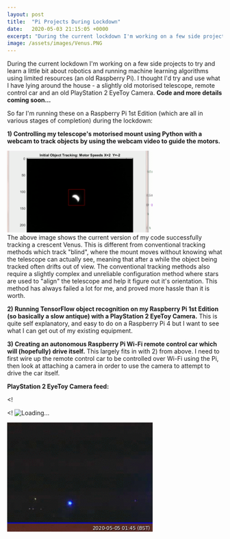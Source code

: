 ```yaml
---
layout: post
title:  "Pi Projects During Lockdown"
date:   2020-05-03 21:15:05 +0000
excerpt: "During the current lockdown I'm working on a few side projects to try and learn a little bit about robotics and running machine learning algorithms"
image: /assets/images/Venus.PNG
---
```



During the current lockdown I'm working on a few side projects to try and learn a little bit about robotics and running machine learning algorithms using limited resources (an old Raspberry Pi). I thought I'd try and use what I have lying around the house - a slightly old motorised telescope, remote control car and an old PlayStation 2 EyeToy Camera. <b>Code and more details coming soon...</b>

So far I'm running these on a Raspberry Pi 1st Edition (which are all in various stages of completion) during the lockdown: 

<b> 1) Controlling my telescope's motorised mount using Python with a webcam to track objects by using the webcam video to guide the motors.</b>
<div class="center">
<img src="/assets/images/Venus.gif" alt="drawing" width="340"/>
</div>
The above image shows the current version of my code successfully tracking a crescent Venus. This is different from conventional tracking methods which track "blind", where the mount moves without knowing what the telescope can actually see, meaning that after a while the object being tracked often drifts out of view. The conventional tracking methods also require a slightly complex and unreliable configuration method where stars are used to "align" the telescope and help it figure out it's orientation. This method has always failed a lot for me, and proved more hassle than it is worth.

<b>2) Running TensorFlow object recognition on my Raspberry Pi 1st Edition (so basically a slow antique) with a PlayStation 2 EyeToy Camera.</b> This is quite self explanatory, and easy to do on a Raspberry Pi 4 but I want to see what I can get out of my existing equipment.

<b>3) Creating an autonomous Raspberry Pi Wi-Fi remote control car which will (hopefully) drive itself.</b> This largely fits in with 2) from above. I need to first wire up the remote control car to be controlled over Wi-Fi using the Pi, then look at attaching a camera in order to use the camera to attempt to drive the car itself.


<b>PlayStation 2 EyeToy Camera feed:</b>





<!<script language="javascript" type="text/javascript" >
<!<!--
<!function ChangeMedia(){
<!	var d = new Date();
<!	var t = d.getTime();
<!	document.getElementById('camara').src = "https://drive.google.com/uc?id=1g7hKykFXuAQ5-Or2tYNEsvyTTqy6461Z&export=download"+t;
<!}
<!var reloadcam = setInterval("ChangeMedia()",2000);
<!-->
<!</script>


<div class="center">
<div class="imgbox">

<! <img src="'https://drive.google.com/uc?id=1g7hKykFXuAQ5-Or2tYNEsvyTTqy6461Z&export=download'" alt="Loading..." name="camara" width="340" height="255" border="0" id="camara" />

<img src="/assets/images/SunRise.gif" alt="Loading..." name="camara" width="340" height="255" border="0" id="camara" />


</div>
</div>







   












